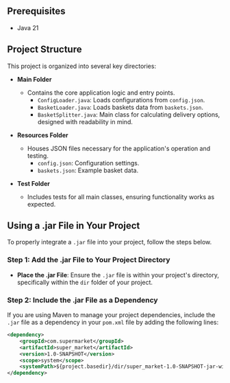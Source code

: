 ## Prerequisites
- Java 21 

## Project Structure

This project is organized into several key directories:

- **Main Folder**
    - Contains the core application logic and entry points.
        - `ConfigLoader.java`: Loads configurations from `config.json`.
        - `BasketLoader.java`: Loads baskets data from `baskets.json`.
        - `BasketSplitter.java`: Main class for calculating delivery options, designed with readability in mind.

- **Resources Folder**
    - Houses JSON files necessary for the application's operation and testing.
        - `config.json`: Configuration settings.
        - `baskets.json`: Example basket data.

- **Test Folder**
    - Includes tests for all main classes, ensuring functionality works as expected.


## Using a .jar File in Your Project

To properly integrate a `.jar` file into your project, follow the steps below.

### Step 1: Add the .jar File to Your Project Directory

- **Place the .jar File**: Ensure the `.jar` file is within your project's directory, specifically within the `dir` folder of your project.

### Step 2: Include the .jar File as a Dependency

If you are using Maven to manage your project dependencies, include the `.jar` file as a dependency in your `pom.xml` file by adding the following lines:

```xml
<dependency>
    <groupId>com.supermarket</groupId>
    <artifactId>super_market</artifactId>
    <version>1.0-SNAPSHOT</version>
    <scope>system</scope>
    <systemPath>${project.basedir}/dir/super_market-1.0-SNAPSHOT-jar-with-dependencies.jar</systemPath>
</dependency>
